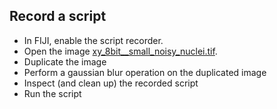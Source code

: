 ## Record a script
- In FIJI, enable the script recorder.
- Open the image [xy_8bit__small_noisy_nuclei.tif](https://github.com/NEUBIAS/training-resources/raw/master/image_data/xy_8bit__small_noisy_nuclei.tif).
- Duplicate the image
- Perform a gaussian blur operation on the duplicated image
- Inspect (and clean up) the recorded script
- Run the script